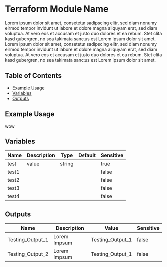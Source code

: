 # Terraform Module Name
Lorem ipsum dolor sit amet, consetetur sadipscing elitr, sed diam nonumy eirmod tempor invidunt ut labore et dolore magna aliquyam erat, sed diam voluptua. At vero eos et accusam et justo duo dolores et ea rebum. Stet clita kasd gubergren, no sea takimata sanctus est Lorem ipsum dolor sit amet. Lorem ipsum dolor sit amet, consetetur sadipscing elitr, sed diam nonumy eirmod tempor invidunt ut labore et dolore magna aliquyam erat, sed diam voluptua. At vero eos et accusam et justo duo dolores et ea rebum. Stet clita kasd gubergren, no sea takimata sanctus est Lorem ipsum dolor sit amet.
## Table of Contents
- [Example Usage](#example-usage)
- [Variables](#variables)
- [Outputs](#outputs)
## Example Usage
wow
## Variables
| Name | Description | Type | Default | Sensitive |
|------|-------------|------|---------|-----------|
|test|value|string||true|
|test1||||false|
|test2||||false|
|test3||||false|
|test4||||false|
## Outputs
| Name | Description | Value | Sensitive |
|------|-------------|-------|-----------|
|Testing_Output_1|Lorem Impsum|Testing_Output_1|false|
|Testing_Output_2|Lorem Impsum|Testing_Output_1|false|
